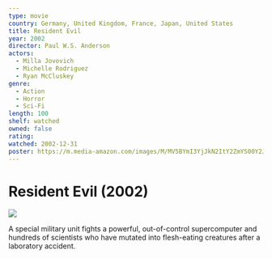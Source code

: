 ```yaml
---
type: movie
country: Germany, United Kingdom, France, Japan, United States
title: Resident Evil
year: 2002
director: Paul W.S. Anderson
actors:
  - Milla Jovovich
  - Michelle Rodriguez
  - Ryan McCluskey
genre:
  - Action
  - Horror
  - Sci-Fi
length: 100
shelf: watched
owned: false
rating:
watched: 2002-12-31
poster: https://m.media-amazon.com/images/M/MV5BYmI3YjJkN2ItY2ZmYS00Y2JhLTk2YTQtYzE5YWU5ODI1MzJmXkEyXkFqcGc@._V1_SX300.jpg
---
```


# Resident Evil (2002)

![](https://m.media-amazon.com/images/M/MV5BYmI3YjJkN2ItY2ZmYS00Y2JhLTk2YTQtYzE5YWU5ODI1MzJmXkEyXkFqcGc@._V1_SX300.jpg)

A special military unit fights a powerful, out-of-control supercomputer and hundreds of scientists who have mutated into flesh-eating creatures after a laboratory accident.